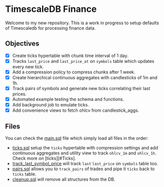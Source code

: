 # TimescaleDB Finance

Welcome to my new repository. This is a work in progress to setup defaults of
Timescaledb for processing finance data.

##  Objectives

* [x] Create ticks hypertable with chunk time interval of 1 day.
* [x] Tracks `last_price` and `last_price_at` on `symbols` table which updates
    every new tick.
* [x] Add a compression policy to compress chunks after 1 week.
* [x] Create hierarchical continuous aggregates with candlesticks of 1m and 1h.
* [x] Track pairs of symbols and generate new ticks correlating their last
    prices.
* [x] Automated example testing the schema and functions.
* [x] Add background job to emulate ticks.
* [x] Add convenience views to fetch ohlcv from candlestick_aggs.

## Files

You can check the [main.sql](./main.sql) file which simply load all files in the
order:

* [ticks.sql](./ticks.sql) setup the `ticks` hypertable with compression settings
 and add continuous aggregates and utility view to track `ohlcv_1m` and `ohlcv_1h`.
 Check more on [ticks][#Ticks].
* [track_last_symbol_price](./track_last_symbol_price.sql) will track `last`
 `last_price` on `symbols` table too.
* [pairs.sql](./pairs.sql) allows you to `track_pairs` of trades and pipe it
    `ticks` back to `ticks` table.
* [cleanup.sql](./cleanup.sql) will remove all structures from the DB.


